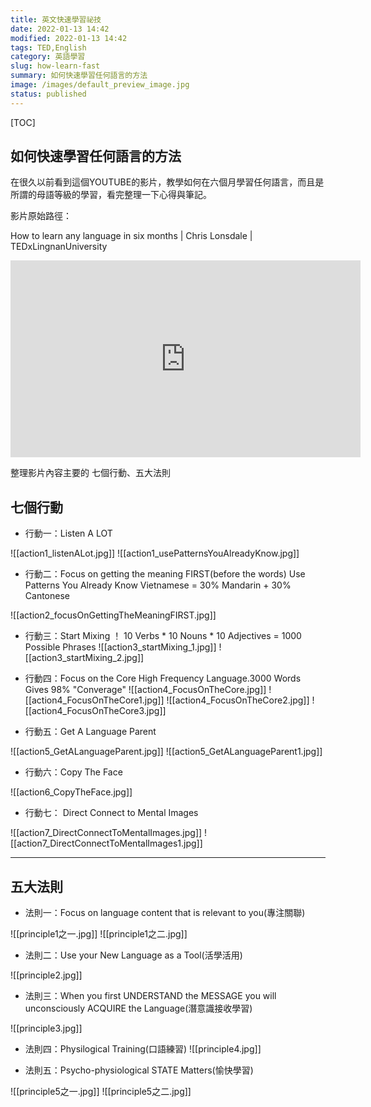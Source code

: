 ```yaml
---
title: 英文快速學習祕技
date: 2022-01-13 14:42
modified: 2022-01-13 14:42
tags: TED,English
category: 英語學習
slug: how-learn-fast
summary: 如何快速學習任何語言的方法
image: /images/default_preview_image.jpg
status: published
---
```


[TOC]


## 如何快速學習任何語言的方法

在很久以前看到這個YOUTUBE的影片，教學如何在六個月學習任何語言，而且是所謂的母語等級的學習，看完整理一下心得與筆記。

影片原始路徑：

How to learn any language in six months | Chris Lonsdale | TEDxLingnanUniversity

<iframe width="560" height="315" src="https://www.youtube.com/embed/d0yGdNEWdn0" title="YouTube video player" frameborder="0" allow="accelerometer; autoplay; clipboard-write; encrypted-media; gyroscope; picture-in-picture" allowfullscreen></iframe>


整理影片內容主要的 七個行動、五大法則


## 七個行動


- 行動一：Listen A LOT

![[action1_listenALot.jpg]]
![[action1_usePatternsYouAlreadyKnow.jpg]]

- 行動二：Focus on getting the meaning FIRST(before the words)
				  Use Patterns You Already Know  Vietnamese = 30% Mandarin + 30% Cantonese

![[action2_focusOnGettingTheMeaningFIRST.jpg]]

- 行動三：Start Mixing ！ 
				   10 Verbs  * 10 Nouns  * 10 Adjectives = 1000 Possible Phrases
![[action3_startMixing_1.jpg]]
![[action3_startMixing_2.jpg]]

- 行動四：Focus on the Core
					High Frequency Language.3000 Words Gives 98% "Converage"
![[action4_FocusOnTheCore.jpg]]
![[action4_FocusOnTheCore1.jpg]]
![[action4_FocusOnTheCore2.jpg]]
![[action4_FocusOnTheCore3.jpg]]


- 行動五：Get A Language Parent

![[action5_GetALanguageParent.jpg]]
![[action5_GetALanguageParent1.jpg]]


- 行動六：Copy The Face

![[action6_CopyTheFace.jpg]]

- 行動七： Direct Connect to Mental Images


![[action7_DirectConnectToMentalImages.jpg]]
![[action7_DirectConnectToMentalImages1.jpg]]

---


## 五大法則
- 法則一：Focus on language content that is relevant to you(專注關聯) 

![[principle1之一.jpg]]
![[principle1之二.jpg]]


- 法則二：Use your New Language as a Tool(活學活用)

![[principle2.jpg]]

- 法則三：When you first UNDERSTAND the MESSAGE you will unconsciously ACQUIRE the Language(潛意識接收學習)

![[principle3.jpg]]


- 法則四：Physilogical Training(口語練習)
![[principle4.jpg]]

- 法則五：Psycho-physiological STATE Matters(愉快學習)

![[principle5之一.jpg]]
![[principle5之二.jpg]]